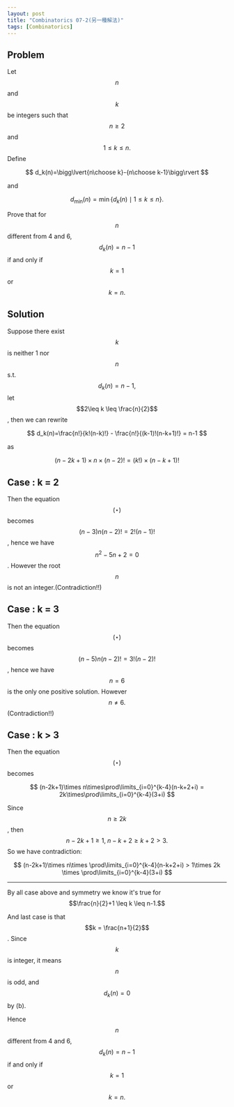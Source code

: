 ```yaml
---
layout: post
title: "Combinatorics 07-2(另一種解法)"
tags: [Combinatorics]
---
```

## Problem

Let $$n$$ and $$k$$ be integers such that $$n\geq 2$$ and $$1\leq k\leq n.$$ Define 

$$
d_k(n)=\bigg\lvert{n\choose k}-{n\choose k-1}\bigg\rvert
$$

and 

$$
d_{\min}(n)=\min\{d_k(n)\mid 1\leq k\leq n\}.
$$ 

Prove that for $$n$$ different from 4 and 6, $$d_k(n) = n-1$$ if and only if $$k=1$$ or $$k=n.$$

## Solution

Suppose there exist $$k$$ is neither 1 nor $$n$$ s.t. $$d_k(n)=n-1,$$ let $$2\leq k \leq \frac{n}{2}$$, then we can rewrite 

$$
d_k(n)=\frac{n!}{k!(n-k)!} - \frac{n!}{(k-1)!(n-k+1)!} = n-1
$$

as 

$$
\tag{⋆}(n-2k+1)\times n\times(n-2)! = (k!)\times(n-k+1)!
$$

## Case : k = 2

Then the equation $$(\star)$$ becomes $$(n-3)n(n-2)! = 2!(n-1)!$$, hence we have $$n^2 - 5n + 2 = 0$$. However the root $$n$$ is not an integer.(Contradiction!!)

## Case : k = 3

Then the equation $$(\star)$$ becomes $$(n-5)n(n-2)! = 3!(n-2)!$$, hence we have $$n=6$$ is the only one positive solution. However $$n\neq 6.$$(Contradiction!!)

## Case : k > 3 

Then the equation $$(\star)$$ becomes

$$
(n-2k+1)\times n\times\prod\limits_{i=0}^{k-4}(n-k+2+i) = 2k\times\prod\limits_{i=0}^{k-4}(3+i)
$$

Since $$n\geq 2k$$, then $$n-2k+1\geq1,\; n-k+2\geq k+2>3.$$ So we have contradiction:

$$
(n-2k+1)\times n\times \prod\limits_{i=0}^{k-4}(n-k+2+i) > 1\times 2k \times \prod\limits_{i=0}^{k-4}(3+i)
$$

---
By all case above and symmetry we know it's true for $$\frac{n}{2}+1 \leq k \leq n-1.$$

And last case is that $$k = \frac{n+1}{2}$$. Since $$k$$ is integer, it means $$n$$ is odd, and $$d_k(n) = 0$$ by (b).

Hence $$n$$ different from 4 and 6, $$d_k(n) = n-1$$ if and only if $$k =1$$ or $$k = n.$$